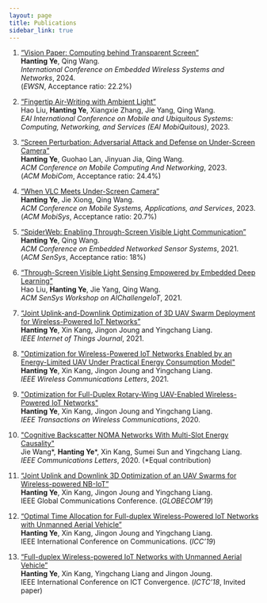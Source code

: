 ```yaml
---
layout: page
title: Publications
sidebar_link: true
---
```

1. <a href="https://hantingye.github.io/" target="_blank">“Vision Paper: Computing behind Transparent Screen”</a>  
**Hanting Ye**, Qing Wang.  
*International Conference on Embedded Wireless Systems and Networks*, 2024.<br>
(*EWSN*, Acceptance ratio: 22.2%)

2. <a href="https://link.springer.com/chapter/10.1007/978-3-031-63992-0_11" target="_blank">“Fingertip Air-Writing with Ambient Light”</a>  
Hao Liu, **Hanting Ye**, Xiangxie Zhang, Jie Yang, Qing Wang.<br>
*EAI International Conference on Mobile and Ubiquitous Systems: Computing, Networking, and Services (EAI MobiQuitous)*, 2023.<br>

3. <a href="https://doi.org/10.1145/3570361.3613278" target="_blank">“Screen Perturbation: Adversarial Attack and Defense on Under-Screen Camera”</a>  
**Hanting Ye**, Guohao Lan, Jinyuan Jia, Qing Wang.  
*ACM Conference on Mobile Computing And Networking*, 2023.<br>
(*ACM MobiCom*, Acceptance ratio: 24.4%)

4. <a href="https://doi.org/10.1145/3581791.3596855" target="_blank">“When VLC Meets Under-Screen Camera”</a>  
**Hanting Ye**, Jie Xiong, Qing Wang.  
*ACM Conference on Mobile Systems, Applications, and Services*, 2023.<br>
(*ACM MobiSys*, Acceptance ratio: 20.7%)

5. <a href="https://dl.acm.org/doi/10.1145/3485730.3485948" target="_blank">“SpiderWeb: Enabling Through-Screen Visible Light Communication”</a>  
**Hanting Ye**, Qing Wang.  
*ACM Conference on Embedded Networked Sensor Systems*, 2021.<br>
(*ACM SenSys*, Acceptance ratio: 18%)

6. <a href="https://dl.acm.org/doi/10.1145/3485730.3493454" target="_blank">“Through-Screen Visible Light Sensing Empowered by Embedded Deep Learning”</a>  
Hao Liu, **Hanting Ye**, Jie Yang, Qing Wang.<br>
*ACM SenSys Workshop on AIChallengeIoT*, 2021.

7. <a href="https://ieeexplore.ieee.org/document/9377454" target="_blank">“Joint Uplink-and-Downlink Optimization of 3D UAV Swarm Deployment for Wireless-Powered IoT Networks”</a>  
**Hanting Ye**, Xin Kang, Jingon Joung and Yingchang Liang.  
*IEEE Internet of Things Journal*, 2021.

8. <a href="https://ieeexplore.ieee.org/abstract/document/9258936" target="_blank">"Optimization for Wireless-Powered IoT Networks Enabled by an Energy-Limited UAV Under Practical Energy Consumption Model"</a>  
**Hanting Ye**, Xin Kang, Jingon Joung and Yingchang Liang.  
*IEEE Wireless Communications Letters*, 2021.

9. <a href="https://ieeexplore-ieee-org.tudelft.idm.oclc.org/abstract/document/9080561" target="_blank">"Optimization for Full-Duplex Rotary-Wing UAV-Enabled Wireless-Powered IoT Networks"</a>  
**Hanting Ye**, Xin Kang, Jingon Joung and Yingchang Liang.  
*IEEE Transactions on Wireless Communications*, 2020.

10. <a href="https://ieeexplore.ieee.org/abstract/document/9175026" target="_blank">"Cognitive Backscatter NOMA Networks With Multi-Slot Energy Causality"</a>  
Jie Wang\*, **Hanting Ye**\*, Xin Kang, Sumei Sun and Yingchang Liang.  
*IEEE Communications Letters*, 2020. (\*Equal contribution)

11. <a href="https://ieeexplore.ieee.org/abstract/document/9013224" target="_blank">“Joint Uplink and Downlink 3D Optimization of an UAV Swarms for Wireless-powered NB-IoT”</a>  
**Hanting Ye**, Xin Kang, Jingon Joung and Yingchang Liang.  
IEEE Global Communications Conference. (*GLOBECOM’19*)

12. <a href="https://ieeexplore.ieee.org/abstract/document/8761608" target="_blank">“Optimal Time Allocation for Full-duplex Wireless-Powered IoT Networks with Unmanned Aerial Vehicle”</a>  
**Hanting Ye**, Xin Kang, Jingon Joung and Yingchang Liang.  
IEEE International Conference on Communications. (*ICC’19*)

13. <a href="https://ieeexplore.ieee.org/abstract/document/8539522" target="_blank">“Full-duplex Wireless-powered IoT Networks with Unmanned Aerial Vehicle”</a>  
**Hanting Ye**, Xin Kang, Yingchang Liang and Jingon Joung.  
IEEE International Conference on ICT Convergence. (*ICTC’18*, Invited paper)



